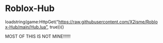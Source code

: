 # Roblox-Hub
loadstring(game:HttpGet(“https://raw.githubusercontent.com/X2isme/Roblox-Hub/main/Hub.lua”, true))()

MOST OF THIS IS NOT MINE!!!!!!
